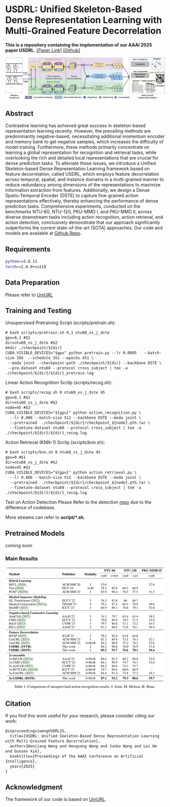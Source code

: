 # USDRL: Unified Skeleton-Based Dense Representation Learning with Multi-Grained Feature Decorrelation
**This is a repository containing the implementation of our AAAI 2025 paper USDRL.** [[Paper Link]](https://arxiv.org/abs/) [[Github]]([wengwanjiang/USDRL](https://github.com/wengwanjiang/USDRL))

![](./images/pipe.jpg)

## Abstract

Contrastive learning has achieved great success in skeleton-based representation learning recently. However, the prevailing methods are predominantly negative-based, necessitating additional momentum encoder and memory bank to get negative samples, which increases the difficulty of model training. Furthermore, these methods primarily concentrate on learning a global representation for recognition and retrieval tasks, while overlooking the rich and detailed local representations that are crucial for dense prediction tasks. To alleviate these issues, we introduce a Unified Skeleton-based Dense Representation Learning framework based on feature decorrelation, called USDRL, which employs feature decorrelation across temporal, spatial, and instance domains in a multi-grained manner to reduce redundancy among dimensions of the representations to maximize information extraction from features. Additionally, we design a Dense Spatio-Temporal Encoder (DSTE) to capture fine-grained action representations effectively, thereby enhancing the performance of dense prediction tasks. Comprehensive experiments, conducted on the benchmarks NTU-60, NTU-120, PKU-MMD I, and PKU-MMD II, across diverse downstream tasks including action recognition, action retrieval, and action detection, conclusively demonstrate that our approach significantly outperforms the current state-of-the-art (SOTA) approaches. Our code and models are available at [Github Repo](https://github.com/wengwanjiang/USDRL).

## Requirements

```bash
python==3.8.13
torch==1.8.0+cu118
```

## Data Preparation

Please refer to [UmURL](https://github.com/HuiGuanLab/UmURL)

## Training and Testing

Unsupervised Pretraining Script (scripts/pretrain.sh):

```
# bash scripts/pretrain.sh 0,1 ntu60_xs_j_dste
gpu=0,1 #$1
dir=ntu60_xs_j_dste #$2
mkdir ./checkpoint/${dir}
CUDA_VISIBLE_DEVICES="$gpu" python pretrain.py --lr 0.0005   --batch-size 356  --schedule 351 --epochs 451 \
 --moda joint --checkpoint-path ./checkpoint/${dir} --backbone DSTE \
 --pre-dataset ntu60 --protocol cross_subject | tee -a ./checkpoint/${dir}/${dir}_pretrain.log
```

Linear Action Recognition Scritp (scripts/recog.sh):

```
# bash scripts/recog.sh 0 ntu60_xs_j_dste 45
gpu=0,1 #$1
dir=ntu60_xs_j_dste #$2
node=45 #$3
CUDA_VISIBLE_DEVICES="${gpu}" python action_recognition.py \
  --lr 0.006 --batch-size 512 --backbone DSTE --moda joint \
  --pretrained  ./checkpoint/${dir}/checkpoint_${node}.pth.tar \
  --finetune-dataset ntu60 --protocol cross_subject | tee -a ./checkpoint/${dir}/${dir}_recog.log
```

Action Retrieval (KNN-1) Scritp (scripts/knn.sh):
```
# bash scripts/knn.sh 0 ntu60_xs_j_dste 45
gpu=0 #$1
dir=ntu60_xs_j_dste #$2
node=45 #$3
CUDA_VISIBLE_DEVICES="${gpu}" python action_retrieval.py \
  --lr 0.006 --batch-size 512 --backbone DSTE --moda joint \
  --pretrained  ./checkpoint/${dir}/checkpoint_${node}.pth.tar \
  --finetune-dataset ntu60 --protocol cross_subject | tee -a ./checkpoint/${dir}/${dir}_recog.log
```

Test on Action Detection
Please Refer to the detection [repo](https://github.com/JHang2020/Simple-Skeleton-Detection/tree/main) due to the difference of codebase.

More streams can refer to **script/\*.sh**.

## Pretrained Models

coming soon
### Main Results

![](./images/linear.jpg)

## Citation

If you find this work useful for your research, please consider citing our work:

```
@inproceedings{wengUSDRL25,
  title={USDRL: Unified Skeleton-Based Dense Representation Learning with Multi-Grained Feature Decorrelation},
  author={Wanjiang Weng and Hongsong Wang and Junbo Wang and Lei He and Guosen Xie},
  booktitle={Proceedings of the AAAI Conference on Artificial Intelligence},
  year={2025}
}
```


## Acknowledgment
The framework of our code is based on [UmURL](https://github.com/HuiGuanLab/UmURL).
